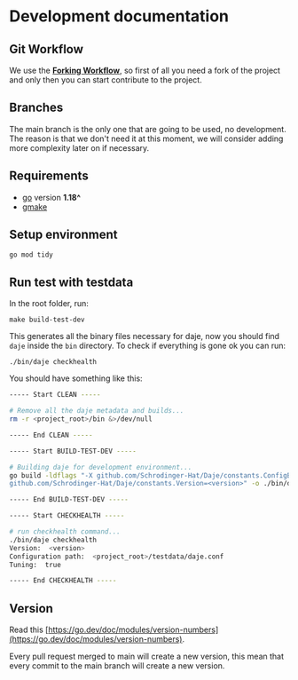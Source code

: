 # Development documentation

## Git Workflow

We use the [**Forking Workflow**](https://www.atlassian.com/git/tutorials/comparing-workflows/forking-workflow), so first of all you need a fork of the project and only then you can start contribute to the project.

## Branches

The main branch is the only one that are going to be used, no development. The reason is that we don't need it at this moment, we will consider adding more complexity later on if necessary.

## Requirements

- [go](https://go.dev/) version **1.18^**
- [gmake](https://www.gnu.org/software/make/)

## Setup environment

```
go mod tidy
```

## Run test with testdata

In the root folder, run:

```
make build-test-dev
```

This generates all the binary files necessary for daje, now you should find `daje` inside the `bin` directory. To check if everything is gone ok you can run:

```
./bin/daje checkhealth
```

You should have something like this:

```bash
----- Start CLEAN -----

# Remove all the daje metadata and builds...
rm -r <project_root>/bin &>/dev/null

----- End CLEAN -----

----- Start BUILD-TEST-DEV -----

# Building daje for development environment...
go build -ldflags "-X github.com/Schrodinger-Hat/Daje/constants.ConfigBasepath=<project_root>/testdata -X 
github.com/Schrodinger-Hat/Daje/constants.Version=<version>" -o ./bin/daje .

----- End BUILD-TEST-DEV -----

----- Start CHECKHEALTH -----

# run checkhealth command...
./bin/daje checkhealth
Version:  <version>
Configuration path:  <project_root>/testdata/daje.conf
Tuning:  true

----- End CHECKHEALTH -----
```

## Version

Read this [https://go.dev/doc/modules/version-numbers](https://go.dev/doc/modules/version-numbers).

Every pull request merged to main will create a new version, this mean that every commit to the main branch will create a new version.

